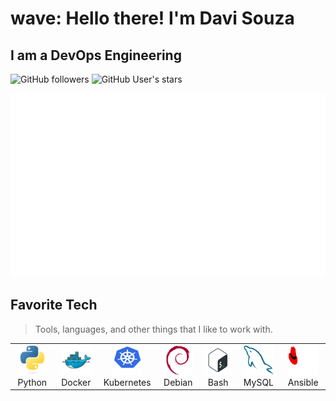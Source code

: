 # wave: Hello there! I'm Davi Souza
## I am a DevOps Engineering</h3>


![GitHub followers](https://img.shields.io/github/followers/dedicadotech?style=plastic&color=red)
![GitHub User's stars](https://img.shields.io/github/stars/dedicadotech?affiliations=OWNER&style=plastic&color=red)

  ![Dedicadotech](https://raw.githubusercontent.com/MacroPower/github-stats-transparent/output/generated/overview.svg)
</a>
<p>
 <!-- :computer: I'm currently working on [WLA](https://wlasaas.tech/) as a DevOps Engineer
 * :seedling: I'm currently learning about Kubernetes, Terraform, and Python
 * :mailbox: How to reach me: [LinkedIn](https://www.linkedin.com/in/dedicadotech/)
 * :books: I'm learning about [Kubernetes](https://kubernetes.io/)
 * [Ansible](https://www.ansible.com/)
 * [Python](https://www.python.org/)
</p>
<br>!-->

<h2 align="left" id="macropower-tech">Favorite Tech</h2>

> Tools, languages, and other things that I like to work with.

<table>
  <tr>
    <td align="center" width="96">
      <a href="#macropower-tech">
        <img src="./img/python-original.svg" width="48" height="48" alt="Python" />
      </a>
      <br>Python
    </td>
      <td align="center" width="96"> 
      <a href="#macropower-tech" >
        <img src="./img/docker-original.svg" width="48" height="48" alt="Docker" />
      </a>
      <br>Docker
    </td>
    <td align="center" width="96">
      <a href="#macropower-tech" >
        <img src="https://raw.githubusercontent.com/cncf/artwork/master/projects/kubernetes/icon/color/kubernetes-icon-color.svg" width="48" height="48" alt="Kubernetes" />
      </a>
      <br>Kubernetes
    </td>
    <td align="center"  width="96">
      <a href="#macropower-tech">
        <img src="./img/debian-original.svg" width="48" height="48" alt="Debian" />
      </a>
      <br>Debian
    </td>
    </td>
    <td align="center"  width="96">
      <a href="#macropower-tech">
        <img src="./img/bash-original.svg" width="48" height="48" alt="Bash" />
      </a>
      <br>Bash
    </td>
    <td align="center"  width="96">
      <a href="#macropower-tech">
        <img src="./img/mysql-original.svg" width="48" height="48" alt="MySQL" />
      </a>
      <br>MySQL
    </td>
    <td align="center" width="96>
        <a href="#macropower-tech">
            <img src="./img/ansible-original.svg" width="48" height="48" alt="Ansible" />
        </a>
        <br>Ansible
  </tr>
</table>


